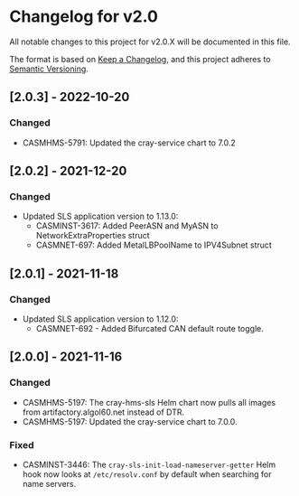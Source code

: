 # Changelog for v2.0

All notable changes to this project for v2.0.X will be documented in this file.

The format is based on [Keep a Changelog](https://keepachangelog.com/en/1.0.0/),
and this project adheres to [Semantic Versioning](https://semver.org/spec/v2.0.0.html).

## [2.0.3] - 2022-10-20

### Changed
- CASMHMS-5791: Updated the cray-service chart to 7.0.2

## [2.0.2] - 2021-12-20
### Changed
- Updated SLS application version to 1.13.0:
    - CASMINST-3617: Added PeerASN and MyASN to NetworkExtraProperties struct
    - CASMNET-697: Added MetalLBPoolName to IPV4Subnet struct

## [2.0.1] - 2021-11-18
### Changed
- Updated SLS application version to 1.12.0:
    - CASMNET-692 - Added Bifurcated CAN default route toggle.

## [2.0.0] - 2021-11-16
### Changed
- CASMHMS-5197: The cray-hms-sls Helm chart now pulls all images from artifactory.algol60.net instead of DTR.  
- CASMHMS-5197: Updated the cray-service chart to 7.0.0.

### Fixed
- CASMINST-3446: The `cray-sls-init-load-nameserver-getter` Helm hook now looks at `/etc/resolv.conf` by default when searching for name servers.